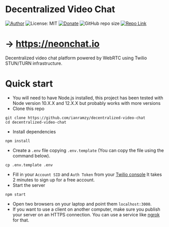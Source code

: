 


# Decentralized Video Chat
[![Author](https://img.shields.io/badge/Author-ianramzy-brightgreen.svg)](https://ianramzy.com)
![License: MIT](https://img.shields.io/badge/License-MIT-yellow.svg) 
[![Donate](https://img.shields.io/badge/Donate-PayPal-brightgreen.svg)](https://paypal.me/ianramzy)
![GitHub repo size](https://img.shields.io/github/repo-size/ianramzy/decentralized-video-chat.svg)
[![Repo Link](https://img.shields.io/badge/Repo-Link-black.svg)](https://github.com/ianramzy/decentralized-video-chat)
# → https://neonchat.io

Decentralized video chat platform powered by WebRTC using Twilio STUN/TURN infrastructure.

# Quick start
* You will need to have Node.js installed, this project has been tested with Node version 10.X.X and 12.X.X but 
probably works with more versions
* Clone this repo
```
git clone https://github.com/ianramzy/decentralized-video-chat
cd decentralized-video-chat
```
* Install dependencies
```
npm install
```
* Create a `.env` file copying `.env.template` (You can copy the file using the command below). 
```
cp .env.template .env
```
* Fill in your `Account SID` and `Auth Token` from your [Twilio console](https://www.twilio.com/console)
It takes 2 minutes to sign up for a free account.
* Start the server
```
npm start
```
* Open two browsers on your laptop and point them `localhost:3000`. 
* If you want to use a client on another computer, make sure you publish your server on an HTTPS connection.
 You can use a service like [ngrok](https://ngrok.com/) for that.